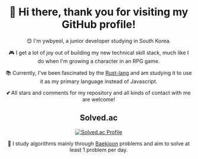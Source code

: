 <div align="center">
  
# 👋 Hi there, thank you for visiting my GitHub profile!

😊 I'm ywbyeol, a junior developer studying in South Korea.

🎮 I get a lot of joy out of building my new technical skill stack, much like I do when I'm growing a character in an RPG game.

📚 Currently, I've been fascinated by the [Rust-lang](https://www.rust-lang.org/) and am studying it to use it as my primary language instead of Javascript.

💕 All stars and comments for my repository and all kinds of contact with me are welcome!

## Solved.ac

[![Solved.ac Profile](http://mazassumnida.wtf/api/v2/generate_badge?boj=ywbyeol)](https://solved.ac/ywbyeol)

📝 I study algorithms mainly through [Baekjoon](https://www.acmicpc.net/user/ywbyeol/) problems and aim to solve at least 1 problem per day.

</div>
